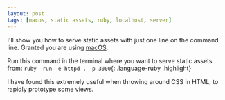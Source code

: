 ```yaml
---
layout: post
tags: [macos, static assets, ruby, localhost, server]
---
```

I'll show you how to serve static assets with just one line on the command line. Granted you are using [macOS](https://www.apple.com/macos).

Run this command in the terminal where you want to serve static assets from: `ruby -run -e httpd . -p 3000`{: .language-ruby .highlight}

I have found this extremely useful when throwing around CSS in HTML, to rapidly prototype some views.
